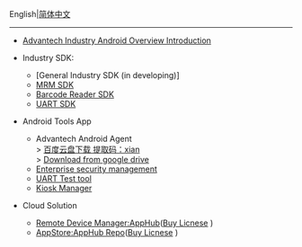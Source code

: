 English|[简体中文](https://github.com/AIM-Android/overview/blob/main/README_ZH.md)
____

*  [Advantech Industry Android Overview Introduction](https://github.com/AIM-Android/overview/wiki/Advantech-Industry-Android-Solution)

*  Industry SDK:
    -   [General Industry SDK (in developing)]
    -   [MRM SDK](https://github.com/AIM-Android/MrmSdk)
    -   [Barcode Reader SDK](https://github.com/AIM-Android/ScannerWedgeSample)
    -   [UART SDK](https://github.com/kongqw/AndroidSerialPort)
 
 * Android Tools App 
    -   Advantech Android Agent<br>
            >  [百度云盘下载 提取码：xian](https://pan.baidu.com/s/14powWT7NG_9yNEFLUC_3sQ) <br>
            >  [Download from google drive](https://drive.google.com/drive/folders/1Ei_-W58QXzfpjXIJkTXdkO_-QZ0WChKP?usp=sharing)<br>  
    -   [Enterprise security management](https://github.com/AIM-Android/overview/wiki/Advantech-Industry-Android-Solution#32-enterprise-security-management)<br>
    -   [UART Test tool](https://github.com/AIM-Android/overview/wiki/Advantech-Industry-Android-Solution#36-serial-port-test-tools)
    -   [Kiosk Manager](https://github.com/AIM-Android/KioskManager)
  
  * Cloud Solution
    -   [Remote Device Manager:AppHub](https://github.com/AIM-Android/overview/wiki/Advantech-Industry-Android-Solution#41-android-remote-device-management-system-apphub)([Buy Licnese](https://wise-paas.advantech.com/en-us/marketplace/product/advantech.wise-paas-apphub) )
    -   [AppStore:AppHub Repo](https://github.com/AIM-Android/overview/wiki/Advantech-Industry-Android-Solution#42-private-app-storeapphub-repo)([Buy Licnese](https://wise-paas.advantech.com/en-us/marketplace/product/advantech.wise-paas-apphub) )
    
  


